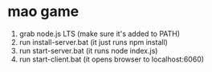 # mao game
1. grab node.js LTS (make sure it's added to PATH)
2. run install-server.bat (it just runs npm install)
3. run start-server.bat (it runs node index.js)
4. run start-client.bat (it opens browser to localhost:6060)